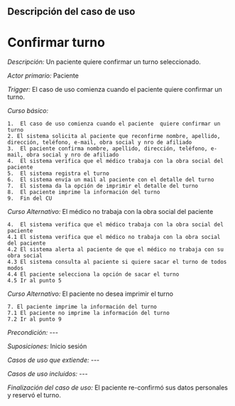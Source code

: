 ## Descripción del caso de uso

# **Confirmar turno**

_Descripción:_ Un paciente quiere confirmar un turno seleccionado.

_Actor primario:_ Paciente

_Trigger:_ El caso de uso comienza cuando el paciente  quiere confirmar un turno.

_Curso básico:_

    1.  El caso de uso comienza cuando el paciente  quiere confirmar un turno
    2. El sistema solicita al paciente que reconfirme nombre, apellido, dirección, teléfono, e-mail, obra social y nro de afiliado
	3.  El paciente confirma nombre, apellido, dirección, teléfono, e-mail, obra social y nro de afiliado
	4.  El sistema verifica que el médico trabaja con la obra social del paciente
	5.  El sistema registra el turno
	6.  El sistema envía un mail al paciente con el detalle del turno
	7.  El sistema da la opción de imprimir el detalle del turno
	8.  El paciente imprime la información del turno
	9.  Fin del CU

_Curso Alternativo:_  El médico no trabaja con la obra social del paciente 

	4.  El sistema verifica que el médico trabaja con la obra social del paciente
	4.1 El sistema verifica que el médico no trabaja con la obra social del paciente
	4.2 El sistema alerta al paciente de que el médico no trabaja con su obra social
	4.3 El sistema consulta al paciente si quiere sacar el turno de todos modos
	4.4 El paciente selecciona la opción de sacar el turno
	4.5 Ir al punto 5

_Curso Alternativo:_ El paciente no desea imprimir el turno

	7. El paciente imprime la información del turno
	7.1 El paciente no imprime la información del turno
	7.2 Ir al punto 9

_Precondición:_ ---

_Suposiciones:_ Inicio sesión

_Casos de uso que extiende:_ ---

_Casos de uso incluidos:_ ---

_Finalización del caso de uso:_ El paciente re-confirmó sus datos personales y reservó el turno.